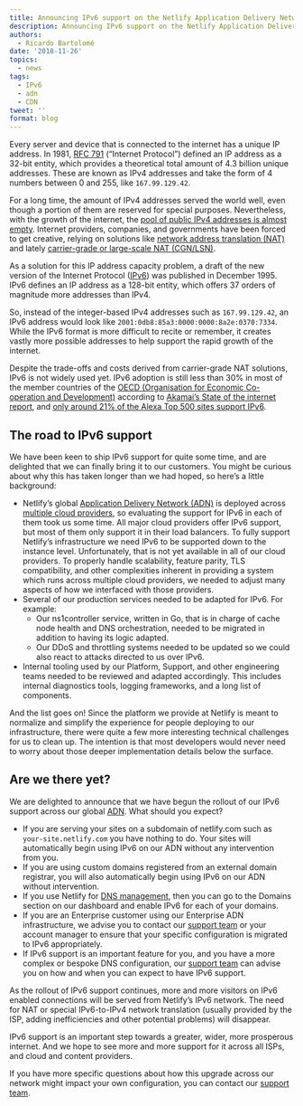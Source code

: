 ```yaml
---
title: Announcing IPv6 support on the Netlify Application Delivery Network
description: Announcing IPv6 support on the Netlify Application Delivery Network
authors:
  - Ricardo Bartolomé
date: '2018-11-26'
topics:
  - news
tags:
  - IPv6
  - adn
  - CDN
tweet: ''
format: blog
---
```

Every server and device that is connected to the internet has a unique IP address. In 1981, [RFC 791](https://tools.ietf.org/html/rfc791) (“Internet Protocol”) defined an IP address as a 32-bit entity, which provides a theoretical total amount of 4.3 billion unique addresses. These are known as IPv4 addresses and take the form of 4 numbers between 0 and 255, like `167.99.129.42`.

For a long time, the amount of IPv4 addresses  served the world well, even though a portion of them are reserved for special purposes. Nevertheless, with the growth of the internet, the [pool of public IPv4 addresses is almost empty](https://en.wikipedia.org/wiki/IPv4_address_exhaustion). Internet providers, companies, and governments have been forced to get creative, relying on solutions like [network address translation (NAT)](https://en.wikipedia.org/wiki/Network_address_translation) and lately [carrier-grade or large-scale NAT (CGN/LSN)](https://en.wikipedia.org/wiki/Carrier-grade_NAT).    

As a solution for this IP address capacity problem, a draft of the new version of the Internet Protocol ([IPv6](https://en.wikipedia.org/wiki/IPv6)) was published in December 1995. IPv6 defines an IP address as a 128-bit entity, which offers 37 orders of magnitude more addresses than IPv4.

So, instead of the integer-based IPv4 addresses such as `167.99.129.42`, an IPv6 address would look like `2001:0db8:85a3:0000:0000:8a2e:0370:7334`. While the IPv6 format is more difficult to recite or remember, it creates vastly more possible addresses to help support the rapid growth of the internet.

Despite the trade-offs and costs derived from carrier-grade NAT solutions, IPv6 is not widely used yet. IPv6 adoption is still less than 30% in most of the member countries of the [OECD (Organisation for Economic Co-operation and Development)](https://en.wikipedia.org/wiki/OECD) according to [Akamai’s State of the internet report](https://www.akamai.com/uk/en/about/our-thinking/state-of-the-internet-report/state-of-the-internet-ipv6-adoption-visualization.jsp), and [only around 21% of the Alexa Top 500 sites support IPv6](http://www.delong.com/ipv6_alexa500.html).



## The road to IPv6 support

We have been keen to ship IPv6 support for quite some time, and are delighted that we can finally bring it to our customers. You might be curious about why this has taken longer than we had hoped, so here’s a little background:


- Netlify’s global [Application Delivery Network (ADN)](https://www.netlify.com/features/adn/) is deployed across [multiple cloud providers](https://www.netlify.com/blog/2018/05/14/how-netlify-migrated-to-a-fully-multi-cloud-infrastructure/), so evaluating the support for IPv6 in each of them took us some time. All major cloud providers offer IPv6 support, but most of them only support it in their load balancers. To fully support Netlify’s infrastructure we need IPv6 to be supported down to the instance level. Unfortunately, that is not yet available in all of our cloud providers. To properly handle scalability, feature parity, TLS compatibility, and other complexities inherent in providing a system which runs across multiple cloud providers, we needed to adjust many aspects of how we interfaced with those providers.
- Several of our production services needed to be adapted for IPv6. For example:
  - Our ns1controller service, written in Go, that is in charge of cache node health and DNS orchestration, needed to be migrated in addition to having its logic adapted.
  - Our DDoS and throttling systems needed to be updated so we could also react to attacks directed to us over IPv6.
- Internal tooling used by our Platform, Support, and other engineering teams needed to be reviewed and adapted accordingly. This includes internal diagnostics tools, logging frameworks, and a long list of components.

And the list goes on! Since the platform we provide at Netlify is meant to normalize and simplify the experience for people deploying to our infrastructure, there were quite a few more interesting technical challenges for us to clean up. The intention is that most developers would never need to worry about those deeper implementation details below the surface.


## Are we there yet?

We are delighted to announce that we have begun the rollout of our IPv6 support across our global [ADN](https://www.netlify.com/features/adn/). What should you expect?


- If you are serving your sites on a subdomain of netlify.com such as `your-site.netlify.com` you have nothing to do. Your sites will automatically begin using IPv6 on our ADN without any intervention from you.
- If you are using custom domains registered from an external domain registrar, you will also automatically begin using IPv6 on our ADN without intervention.
- If you use Netlify for [DNS management](https://www.netlify.com/docs/dns/), then you can go to the Domains section on our dashboard and enable IPv6 for each of your domains.
- If you are an Enterprise customer using our Enterprise ADN infrastructure, we advise you to contact our [support team](https://www.netlify.com/support/) or your account manager to ensure that your specific configuration is migrated to IPv6 appropriately.
- If IPv6 support is an important feature for you, and you have a more complex or bespoke DNS configuration, our [support team](https://www.netlify.com/support/) can advise you on how and when you can expect to have IPv6 support.


As the rollout of IPv6 support continues, more and more visitors on IPv6 enabled connections will be served from Netlify’s IPv6 network. The need for NAT or special IPv6-to-IPv4 network translation (usually provided by the ISP, adding inefficiencies and other potential problems) will disappear.

IPv6 support is an important step towards a greater, wider, more prosperous internet. And we hope to see more and more support for it across all ISPs, and cloud and content providers.

If you have more specific questions about how this upgrade across our network might impact your own configuration, you can contact our [support team](https://www.netlify.com/support/).
